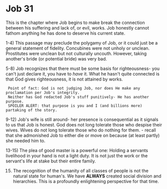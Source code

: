 # Job 31


This is the chapter where Job begins to make break the connection between his suffering and lack of, or evil, works.
Job honestly cannot fathom anything he has done to deserve his current state.


1-4) This passage may preclude the polygamy of Job,
     or it could just be a general statement of fidelity.
     Concubines were not unholy or unclean.
     Prostitutes were unclean but not culturally uncouth.
     However, taking another's bride (or potential bride) was very bad.

5-8) Job recognizes that there must be some basis for righteousness-
     you can't just declare it, you have to _have_ it.
     What he hasn't quite connected is that God gives righteousness, it is not attained by works.

     Point of fact: God is not judging Job, nor does He make any proclamation per Job's integrity.
     Neither has God redacted Job's stuff punitively- He has another purpose.
     SPOILER ALERT: that purpose is you and I (and billions more) partaking of the story.

9-12) Job's wife is still around- her presence is consequential as it signals to us that Job is honest.
      God does not long tolerate those who despise their wives.
      Wives do not long tolerate those who do nothing for them.
      - recall that she admonished Job to either die or move on because (at least partly) she needed him to.

13-15) The plea of good master is a powerful one:
       Holding a servants livelihood in your hand is not a light duty.
       It is not just the work or the servant's life at stake but their entire family.

15) The recognition of the humanity of all classes of people is not the natural state for human's.
    We have __ALWAYS__ created social division and hierarchies.
    This is a profoundly enlightening perspective for that time.
